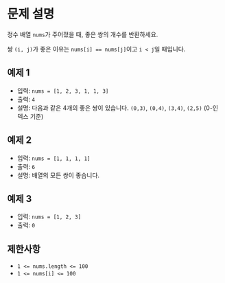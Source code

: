 # 문제 설명

정수 배열 `nums`가 주어졌을 때, 좋은 쌍의 개수를 반환하세요.

쌍 `(i, j)`가 좋은 이유는 `nums[i] == nums[j]`이고 `i < j`일 때입니다.

## 예제 1

- 입력: `nums = [1, 2, 3, 1, 1, 3]`
- 출력: `4`
- 설명: 다음과 같은 4개의 좋은 쌍이 있습니다. `(0,3)`, `(0,4)`, `(3,4)`, `(2,5)` (0-인덱스 기준)

## 예제 2

- 입력: `nums = [1, 1, 1, 1]`
- 출력: `6`
- 설명: 배열의 모든 쌍이 좋습니다.

## 예제 3

- 입력: `nums = [1, 2, 3]`
- 출력: `0`

## 제한사항

- `1 <= nums.length <= 100`
- `1 <= nums[i] <= 100`
